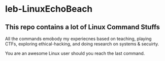 # leb-LinuxEchoBeach
## This repo contains a lot of Linux Command Stuffs

All the commands emobody my experiecnes based on teaching, playing CTFs, exploring ethical-hacking, and doing research on systems & secuirty.

You are an awesome Linux user should you reach the last command.
